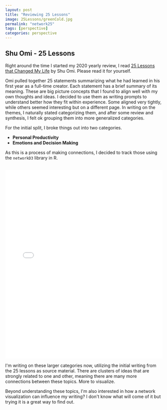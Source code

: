 ```yaml
---
layout: post
title: "Reviewing 25 Lessons"
image: 25Lessons/greenCold.jpg
permalink: "network25"
tags: [perspective]
categories: perspective
---
```




## Shu Omi - 25 Lessons

Right around the time I started my 2020 yearly review, I read [25 Lessons that Changed My Life](https://www.shuomi.me/blog/25-lessons-that-changed-my-life) by Shu Omi. Please read it for yourself.

Omi pulled together 25 statements summarizing what he had learned in his first year as a full-time creator. Each statement has a brief summary of its meaning. These are big picture concepts that I found to align well with my own thoughts and ideas. I decided to use them as writing prompts to understand better how they fit within experience. Some aligned very tightly, while others seemed interesting but on a different page. In writing on the themes, I naturally stated categorizing them, and after some review and synthesis, I felt ok grouping them into more generalized categories.

For the initial split, I broke things out into two categories.

  -  **Personal Productivity**
  -  **Emotions and Decision Making**

As this is a process of making connections, I decided to track those using the `networkD3` library in R.

<br>
<iframe src="/images/25Lessons/network.html" height="600px" width="100%" style="border:none;"></iframe>
<br>

I'm writing on these larger categories now, utilizing the initial writing from the 25 lessons as source material. There are clusters of ideas that are strongly related to one and other, meaning there are many more connections between these topics. More to visualize.

Beyond understanding these topics, I'm also interested in how a network visualization can influence my writing? I don't know what will come of it but trying it is a great way to find out. 
